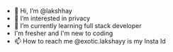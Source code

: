- 👋 Hi, I’m @lakshhay
- 👀 I’m interested in privacy 
- 🌱 I’m currently learning full stack developer 
- I'm fresher and I'm new to coding 
- 📫 How to reach me @exotic.lakshayy is my Insta Id

<!---
lakshhay/lakshhay is a ✨ special ✨ repository because its `README.md` (this file) appears on your GitHub profile.
You can click the Preview link to take a look at your changes.
--->
